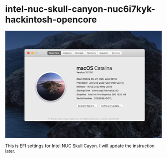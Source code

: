 # intel-nuc-skull-canyon-nuc6i7kyk-hackintosh-opencore

![macOS-catalina](Resources/about-mac.png)

This is EFI settings for Intel NUC Skull Cayon.
I will update the instruction later.